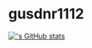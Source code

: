 # gusdnr1112
[![<gusdnr1112>'s GitHub stats](https://github-readme-stats.vercel.app/api?username=<gusdnr1112>)](https://github.com/anuraghazra/github-readme-stats)
